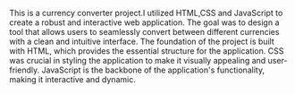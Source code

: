 This is a currency converter project.I utilized HTML,CSS and JavaScript to create a robust and interactive web application.
The goal was to design a tool that allows users to seamlessly convert between different currencies with a clean and intuitive interface.
The foundation of the project is built with HTML, which provides the essential structure for the application.
CSS was crucial in styling the application to make it visually appealing and user-friendly. 
JavaScript is the backbone of the application's functionality, making it interactive and dynamic.
